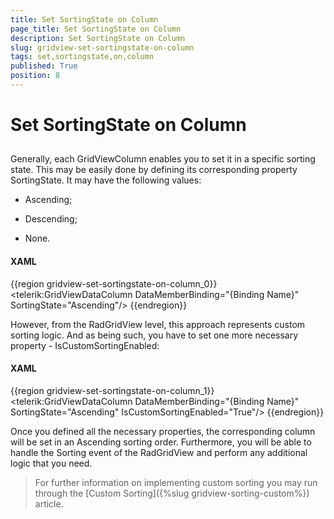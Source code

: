 ```yaml
---
title: Set SortingState on Column
page_title: Set SortingState on Column
description: Set SortingState on Column
slug: gridview-set-sortingstate-on-column
tags: set,sortingstate,on,column
published: True
position: 8
---
```


# Set SortingState on Column



## 

Generally, each GridViewColumn enables you to set it in a specific sorting state. This may be easily done by defining its corresponding property SortingState. It may have the following values:

* Ascending;

* Descending;

* None.

#### __XAML__

{{region gridview-set-sortingstate-on-column_0}}
	<telerik:GridViewDataColumn DataMemberBinding="{Binding Name}" SortingState="Ascending"/>
	{{endregion}}





However, from the RadGridView level, this approach represents custom sorting logic. And as being such, you have to set one more necessary property - IsCustomSortingEnabled:

#### __XAML__

{{region gridview-set-sortingstate-on-column_1}}
	<telerik:GridViewDataColumn DataMemberBinding="{Binding Name}" SortingState="Ascending" IsCustomSortingEnabled="True"/>
	{{endregion}}



Once you defined all the necessary properties, the corresponding column will be set in an Ascending sorting order. Furthermore, you will be able to handle the Sorting event of the RadGridView and perform any additional logic that you need.

>For further information on implementing custom sorting you may run through the [Custom Sorting]({%slug gridview-sorting-custom%}) article.


